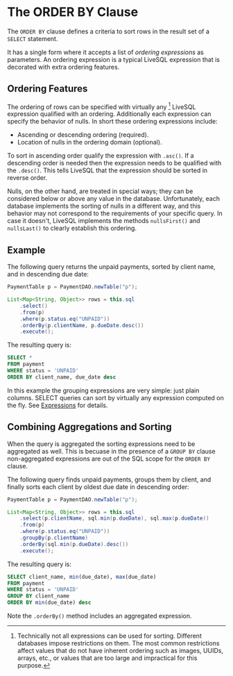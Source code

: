 # The ORDER BY Clause

The `ORDER BY` clause defines a criteria to sort rows in the result set of a `SELECT` statement.

It has a single form where it accepts a list of *ordering expressions* as parameters. An ordering
expression is a typical LiveSQL expression that is decorated with extra ordering features.


## Ordering Features

The ordering of rows can be specified with virtually any [^1] LiveSQL expression qualified with an 
ordering. Additionally each expression can specify the behavior of nulls. In short these ordering
expressions include:

[^1]: Technically not all expressions can be used for sorting. Different databases impose restrictions
on them. The most common restrictions affect values that do not have inherent ordering such as images, 
UUIDs, arrays, etc., or values that are too large and impractical for this purpose.

- Ascending or descending ordering (required).
- Location of nulls in the ordering domain (optional).

To sort in ascending order qualify the expression with `.asc()`. If a descending order is needed then the 
expression needs to be qualified with the `.desc()`. This tells LiveSQL that the expression should be
sorted in reverse order.

Nulls, on the other hand, are treated in special ways; they can be considered below or above any value in the
database. Unfortunately, each database implements the sorting of nulls in a different way, and this behavior 
may not correspond to the requirements of your specific query. In case it doesn't, LiveSQL implements the methods
`nullsFirst()` and `nullsLast()` to clearly establish this ordering.


## Example

The following query returns the unpaid payments, sorted by client name, and in descending due date:

```java
PaymentTable p = PaymentDAO.newTable("p");

List<Map<String, Object>> rows = this.sql
    .select()
    .from(p) 
    .where(p.status.eq("UNPAID"))
    .orderBy(p.clientName, p.dueDate.desc())
    .execute();
```

The resulting query is:

```sql
SELECT *
FROM payment
WHERE status = 'UNPAID'
ORDER BY client_name, due_date desc
```

In this example the grouping expressions are very simple: just plain columns. SELECT queries can sort 
by virtually any expression computed on the fly. See [Expressions](./expressions.md) for details.


## Combining Aggregations and Sorting

When the query is aggregated the sorting expressions need to be aggregated as well. This is becuase in the presence of
a `GROUP BY` clause non-aggregated expressions are out of the SQL scope for the `ORDER BY` clause.

The following query finds unpaid payments, groups them by client, and finally sorts each client by 
oldest due date in descending order:


```java
PaymentTable p = PaymentDAO.newTable("p");

List<Map<String, Object>> rows = this.sql
    .select(p.clientName, sql.min(p.dueDate), sql.max(p.dueDate))
    .from(p) 
    .where(p.status.eq("UNPAID"))
    .groupBy(p.clientName)
    .orderBy(sql.min(p.dueDate).desc())
    .execute();
```

The resulting query is:

```sql
SELECT client_name, min(due_date), max(due_date)
FROM payment
WHERE status = 'UNPAID'
GROUP BY client_name
ORDER BY min(due_date) desc
```

Note the `.orderBy()` method includes an aggregated expression.


